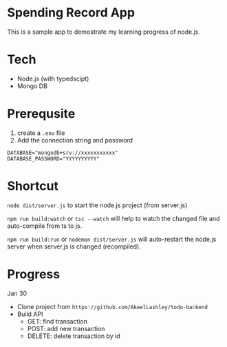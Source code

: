 
# Spending Record App

This is a sample app to demostrate my learning progress of node.js.

# Tech
- Node.js (with typedscipt)
- Mongo DB

# Prerequsite
1. create a `.env` file
2. Add the connection string and password
```
DATABASE="mongodb+srv://xxxxxxxxxxx"
DATABASE_PASSWORD="YYYYYYYYYY"
```

# Shortcut
`node dist/server.js` to start the node.js project (from server.js)

`npm run build:watch` or `tsc --watch` will help to watch the changed file and auto-compile from ts to js.

`npm run build:run` or `nodemon dist/server.js` will auto-restart the node.js server when server.js is changed (recompiled).

# Progress
Jan 30
- Clone project from `https://github.com/AkeelLashley/todo-backend`
- Build API
  - GET: find transaction
  - POST: add new transaction 
  - DELETE: delete transaction by id






